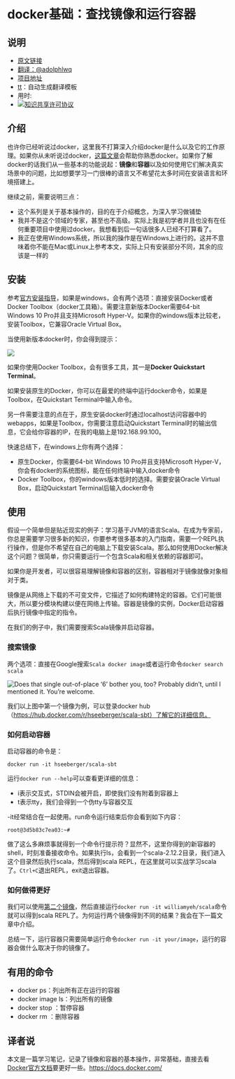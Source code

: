 # docker基础：查找镜像和运行容器
	
## 说明
- [原文链接](https://rskupnik.github.io/docker-series-1-image-and-container)
- [翻译：@adolphlwq](https://github.com/adolphlwq)
- [项目地址](https://github.com/adolphlwq/translate)
- [tt](https://github.com/adolphlwq/tt)：自动生成翻译模板
- 用时:
- <a rel="license" href="http://creativecommons.org/licenses/by-nc/4.0/"><img alt="知识共享许可协议" style="border-width:0" src="https://i.creativecommons.org/l/by-nc/4.0/80x15.png" /></a>

## 介绍
也许你已经听说过docker，这里我不打算深入介绍docker是什么以及它的工作原理。如果你从未听说过docker，[这篇文章](https://www.docker.com/what-docker)会帮助你熟悉docker。如果你了解docker的话我们从一些基本的功能说起：**镜像**和**容器**以及如何使用它们解决真实场景中的问题，比如想要学习一门很棒的语言又不希望花太多时间在安装语言和环境搭建上。

继续之前，需要说明三点：
- 这个系列是关于基本操作的，目的在于介绍概念，为深入学习做铺垫
- 我并不是这个领域的专家，甚至也不高级。实际上我是初学者并且也没有在任何重要项目中使用过docker。我想看到后一句话很多人已经不打算看了。
- 我正在使用Windows系统，所以我的操作是在Windows上进行的。这并不意味着你不能在Mac或Linux上参考本文，实际上只有安装部分不同，其余的应该是一样的

## 安装
参考[官方安装指导](https://docs.docker.com/engine/installation/)，如果是windows，会有两个选项：直接安装Docker或者Docker Toolbox（docker工具箱）。需要注意新版本Docker需要64-bit Windows 10 Pro并且支持Microsoft Hyper-V。如果你的windows版本比较老，安装Toolbox，它兼容Oracle Virtual Box。

当使用新版本docker时，你会得到提示：

![](https://rskupnik.github.io/public/images/docker_tray.png)

如果你使用Docker Toolbox，会有很多工具，其一是**Docker Quickstart Terminal**。

如果安装原生的Docker，你可以在最爱的终端中运行docker命令，如果是Toolbox，在Quickstart Terminal中输入命令。

另一件需要注意的点在于，原生安装docker时通过localhost访问容器中的webapps，如果是Toolbox，你需要注意启动Quickstart Terminal时的输出信息，它会给你容器的IP，在我的电脑上是192.168.99.100。

快速总结下，在windows上你有两个选择：
- 原生Docker，你需要64-bit Windows 10 Pro并且支持Microsoft Hyper-V，你会有docker的系统图标，能在任何终端中输入docker命令
- Docker Toolbox，你的windows版本低时的选择。需要安装Oracle Virtual Box，启动Quickstart Terminal后输入docker命令

## 使用
假设一个简单但是贴近现实的例子：学习基于JVM的语言Scala。在成为专家前，你总是需要学习很多新的知识，你要参考很多基本的入门指南，需要一个REPL执行操作，但是你不希望在自己的电脑上下载安装Scala。那么如何使用Docker解决这个问题？很简单，你只需要运行一个包含Scala和相关依赖的容器即可。

如果你是开发者，可以很容易理解镜像和容器的区别，容器相对于镜像就像对象相对于类。

镜像是从网络上下载的不可变文件，它描述了如何构建特定的容器。它们可能很大，所以要分模块构建以便在网络上传输。容器是镜像的实例，Docker启动容器后执行镜像中指定的指令。

在我们的例子中，我们需要搜索Scala镜像并启动容器。

### 搜索镜像
两个选项：直接在Google搜索`Scala docker image`或者运行命令`docker search scala`

![Does that single out-of-place ‘6’ bother you, too? Probably didn’t, until I mentioned it. You’re welcome.](https://rskupnik.github.io/public/images/docker_search.png)

我们以上图中第一个镜像为例，可以登录docker hub（https://hub.docker.com/r/hseeberger/scala-sbt）了解它的详细信息。

### 如何启动容器
启动容器的命令是：
```
docker run -it hseeberger/scala-sbt
```

运行`docker run --help`可以查看更详细的信息：
- i表示交互式，STDIN会被开启，即使我们没有附着到容器上
- t表示tty，我们会得到一个伪tty与容器交互

-it经常结合在一起使用。run命令运行结束后你会看到如下内容：
```
root@3d5b83c7ea03:~#
```

做了这么多麻烦事就得到一个命令行提示符？显然不，这里你得到的新容器的shell，时刻准备接收命令。如果执行ls，会看到一个scala-2.12.2目录，我们进入这个目录然后执行scala，然后得到scala REPL，在这里就可以实战学习scala了。`Ctrl+C`退出REPL，exit退出容器。

### 如何做得更好
我们可以使用[第二个镜像](https://hub.docker.com/r/williamyeh/scala/)，然后直接运行`docker run -it williamyeh/scala`命令就可以得到scala REPL了。为何运行两个镜像得到不同的结果？我会在下一篇文章中介绍。

总结一下，运行容器只需要简单运行命令`docker run -it your/image`，运行的容器会做什么取决于你的镜像了。

## 有用的命令
- docker ps：列出所有正在运行的容器
- docker image ls：列出所有的镜像
- docker stop <name>：暂停容器
- docker rm <name>：删除容器

## 译者说
本文是一篇学习笔记，记录了镜像和容器的基本操作，非常基础，直接去看[Docker官方文档](https://docs.docker.com/)要更好一些。https://docs.docker.com/